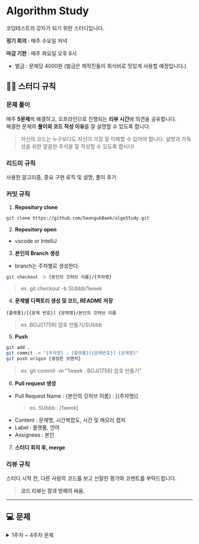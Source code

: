 # Algorithm Study
코딩테스트의 강자가 되기 위한 스터디입니다.

**정기 회의** : 매주 수요일 저녁

**마감 기한** : 매주 화요일 오후 6시
- 벌금 : 문제당 4000원 (벌금은 제작진들이 회식비로 맛있게 사용할 예정입니다.)

## 💁‍♂️ 스터디 규칙
### 문제 풀이
매주 **5문제**씩 해결하고, 오프라인으로 진행되는 **리뷰 시간**에 의견을 공유합니다.<br/>
해결한 문제의 **풀이와 코드 작성 이유**를 잘 설명할 수 있도록 합니다.

> 자신의 코드는 누구보다도 자신이 가장 잘 이해할 수 있어야 합니다.
설명과 가독성을 위한 깔끔한 주석을 잘 작성할 수 있도록 합시다!

### 리드미 규칙
사용한 알고리즘, 중요 구현 로직 및 설명, 풀이 후기

### 커밋 규칙
1. **Repository clone**
```bash
git clone https://github.com/SeongukBaek/algoStudy.git
```

2. **Repository open**
- vscode or IntelliJ

3. **본인의 Branch 생성**
- branch는 주차별로 생성한다.

```bash
git checkout -b {본인의 깃허브 이름}/{주차명}
```
> ex. git checkout -b SUbbb/1week

4. **문제별 디렉토리 생성 및 코드, README 저장**
```
{플랫폼}/[{문제 번호}] {문제명}/본인의 깃허브 이름
```
> ex. BOJ/[1759] 암호 만들기/SUbbb

5. **Push**
```bash
git add .
git commit -m "{주차명} : {플랫폼}[{문제번호}] {문제명}"
git push origin {생성한 브랜치}
```

> ex. git commit -m "1week : BOJ[1759] 암호 만들기"

6. **Pull request 생성**
- Pull Request Name : {본인의 깃허브 이름} : [{주차명}]
  > ex. SUbbb : [1week]
- Content : 문제명, 시간복잡도, 시간 및 메모리 캡처
- Label : 플랫폼, 언어
- Assignees : 본인

7. **스터디 회의 후, merge**

### 리뷰 규칙
스터디 시작 전, 다른 사람의 코드를 보고 신랄한 평가와 코멘트를 부탁드립니다.

> **코드 리뷰는 창과 방패의 싸움.**

---
## 💻 문제
<details><summary>1주차 ~ 4주차 문제</summary>

|주차|1|2|3|4|5|
|:---:|:---:|:---:|:---:|:---:|:---:|
|**1주차**<br> (01.25 ~ 01.31)|[부등호](https://www.acmicpc.net/problem/2529)|[암호 만들기](https://www.acmicpc.net/problem/1759)||
|**2주차**<br> (02.01 ~ 02.07)|[테트로미노](https://www.acmicpc.net/problem/14500)|[강의실 배정](https://www.acmicpc.net/problem/11000)|[눈 치우기](https://www.acmicpc.net/problem/26215)|[암호생성기](https://swexpertacademy.com/main/code/problem/problemDetail.do?problemLevel=3&contestProbId=AV14uWl6AF0CFAYD&categoryId=AV14uWl6AF0CFAYD&categoryType=CODE&problemTitle=&orderBy=RECOMMEND_COUNT&selectCodeLang=JAVA&select-1=3&pageSize=10&pageIndex=2)|[햄버거 다이어트](https://swexpertacademy.com/main/code/problem/problemDetail.do?problemLevel=3&contestProbId=AWT-lPB6dHUDFAVT&categoryId=AWT-lPB6dHUDFAVT&categoryType=CODE&problemTitle=&orderBy=RECOMMEND_COUNT&selectCodeLang=JAVA&select-1=3&pageSize=10&pageIndex=2)||
|**3주차**<br> (02.08 ~ 02.15)|[구간 합 구하기 5](https://www.acmicpc.net/problem/11660)|[토마토](https://www.acmicpc.net/problem/7576)|[벽 부수고 이동하기](https://www.acmicpc.net/problem/2206)|[비밀번호](https://swexpertacademy.com/main/code/problem/problemDetail.do?problemLevel=3&contestProbId=AV14_DEKAJcCFAYD&categoryId=AV14_DEKAJcCFAYD&categoryType=CODE&problemTitle=&orderBy=RECOMMEND_COUNT&selectCodeLang=JAVA&select-1=3&pageSize=10&pageIndex=3)|[창용 마을 무리의 개수](https://swexpertacademy.com/main/code/problem/problemDetail.do?problemLevel=4&contestProbId=AWngfZVa9XwDFAQU&categoryId=AWngfZVa9XwDFAQU&categoryType=CODE&problemTitle=&orderBy=PASS_RATE&selectCodeLang=JAVA&select-1=4&pageSize=10&pageIndex=4&&&&&&&&&&)|
|**4주차**<br> (02.16 ~ 02.22)|[문자열 폭발](https://www.acmicpc.net/problem/9935)|[고냥이](https://www.acmicpc.net/problem/16472)|[가능한 시험 점수](https://swexpertacademy.com/main/code/problem/problemDetail.do?problemLevel=4&contestProbId=AWHPkqBqAEsDFAUn&categoryId=AWHPkqBqAEsDFAUn&categoryType=CODE&problemTitle=&orderBy=RECOMMEND_COUNT&selectCodeLang=JAVA&select-1=4&pageSize=10&pageIndex=1&&&&&&&&&&)|[배열 돌리기 4](https://www.acmicpc.net/problem/17406)|[파이프 옮기기 1](https://www.acmicpc.net/problem/17070)||

</details>
